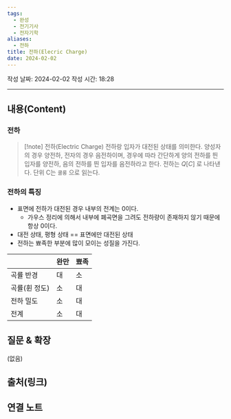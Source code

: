 ```yaml
---
tags:
  - 완성
  - 전기기사
  - 전자기학
aliases:
  - 전하
title: 전하(Elecric Charge)
date: 2024-02-02
---
```

작성 날짜: 2024-02-02
작성 시간: 18:28


----
## 내용(Content)
### 전하

>[!note] 전하(Electric Charge)
>전하랑 입자가 대전된 상태를 의미한다. 양성자의 경우 양전하, 전자의 경우 음전하이며, 경우에 따라 간단하게 양의 전하를 띈 입자를 양전하, 음의 전하를 띈 입자를 음전하라고 한다.
>전하는 $Q[C]$ 로 나타낸다. 단위 C는 `쿨롱` 으로 읽는다.
>

### 전하의 특징

- 표면에 전하가 대전된 경우 내부의 전계는 0이다.
	- 가우스 정리에 의해서 내부에 폐곡면을 그려도 전하량이 존재하지 않기 때문에 항상 0이다.
- 대전 상태, 평형 상태 == 표면에만 대전된 상태
- 전하는 뾰족한 부분에 많이 모이는 성질을 가진다.

|  | 완만 | 뾰족 |
| ---- | ---- | ---- |
| 곡률 반경 | 대 | 소 |
| 곡률(휜 정도) | 소 | 대 |
| 전하 밀도 | 소 | 대 |
| 전계 | 소 | 대 |
## 질문 & 확장

(없음)

## 출처(링크)


## 연결 노트
